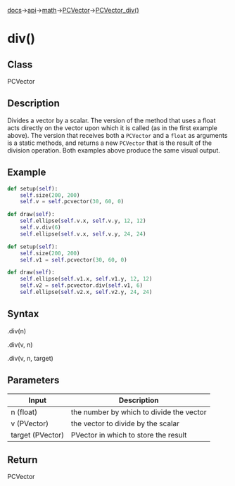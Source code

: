 [docs](/docs/)→[api](/docs/api)→[math](/docs/api/math/)→[PCVector](/docs/api/math/PCVector/PCVector.md)→[PCVector_div()](/docs/api/math/PCVector/PCVector_div_.md)

# div()

## Class

PCVector

## Description

Divides a vector by a scalar. The version of the method that uses a float acts directly on the vector upon which it is called (as in the first example above). The version that receives both a `PCVector` and a `float` as arguments is a static methods, and returns a new `PCVector` that is the result of the division operation. Both examples above produce the same visual output.

## Example

```py
def setup(self):
    self.size(200, 200)
    self.v = self.pcvector(30, 60, 0)

def draw(self):
    self.ellipse(self.v.x, self.v.y, 12, 12)
    self.v.div(6)
    self.ellipse(self.v.x, self.v.y, 24, 24)
```

```py
def setup(self):
    self.size(200, 200)
    self.v1 = self.pcvector(30, 60, 0)

def draw(self):
    self.ellipse(self.v1.x, self.v1.y, 12, 12)
    self.v2 = self.pcvector.div(self.v1, 6)
    self.ellipse(self.v2.x, self.v2.y, 24, 24)
```

## Syntax

.div(n)

.div(v, n)

.div(v, n, target)

## Parameters

| Input | Description |
|-------|-------------|
| n	(float)	| the number by which to divide the vector |
| v	(PVector)	| the vector to divide by the scalar |
| target	(PVector)	| PVector in which to store the result |

## Return

PCVector